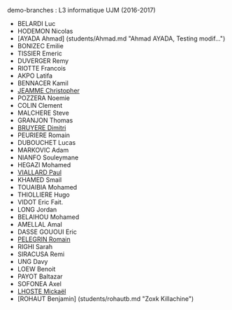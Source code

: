 demo-branches : L3 informatique UJM (2016-2017)

* BELARDI Luc
* HODEMON Nicolas
* [AYADA Ahmad] (students/Ahmad.md "Ahmad AYADA, Testing modif...")
* BONIZEC Emilie
* TISSIER Emeric
* DUVERGER Remy
* RIOTTE Francois
* AKPO Latifa
* BENNACER Kamil
* [JEAMME Christopher](students/christopher_jeamme.md "La boule magique pour les intimes...")
* POZZERA Noemie
* COLIN Clement
* MALCHERE Steve
* GRANJON Thomas
* [BRUYERE Dimitri](students/dbruyere.md "DimitriPotter pour les intimes")
* PEURIERE Romain
* DUBOUCHET Lucas
* MARKOVIC Adam
* NIANFO Souleymane
* HEGAZI Mohamed
* [VIALLARD Paul](students/paulviallard.md "VIALLARD Paul")
* KHAMED Smail
* TOUAIBIA Mohamed
* THIOLLIERE Hugo
* VIDOT Eric Fait.
* LONG Jordan
* BELAIHOU Mohamed
* AMELLAL Amal
* DASSE GOUOUI Eric
* [PELEGRIN Romain](students/pelegrin.md "Romain PELEGRIN, tu peux pas test")
* RIGHI Sarah
* SIRACUSA Remi
* UNG Davy
* LOEW Benoit
* PAYOT Baltazar
* SOFONEA Axel
* [LHOSTE Mickaël](students/mlhoste.md "Mickaël LHOSTE, mlhoste pour les intimes...")
* [ROHAUT Benjamin] (students/rohautb.md "Zoxk Killachine")
